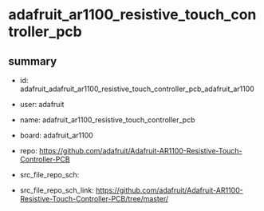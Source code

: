 # adafruit_ar1100_resistive_touch_controller_pcb
 
## summary 
* id: adafruit_adafruit_ar1100_resistive_touch_controller_pcb_adafruit_ar1100
* user: adafruit
* name: adafruit_ar1100_resistive_touch_controller_pcb
* board: adafruit_ar1100
* repo: https://github.com/adafruit/Adafruit-AR1100-Resistive-Touch-Controller-PCB



* src_file_repo_sch: 
* src_file_repo_sch_link: https://github.com/adafruit/Adafruit-AR1100-Resistive-Touch-Controller-PCB/tree/master/




